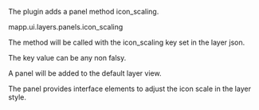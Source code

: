 The plugin adds a panel method icon_scaling.

mapp.ui.layers.panels.icon_scaling

The method will be called with the icon_scaling key set in the layer json.

The key value can be any non falsy.

A panel will be added to the default layer view.

The panel provides interface elements to adjust the icon scale in the layer style.